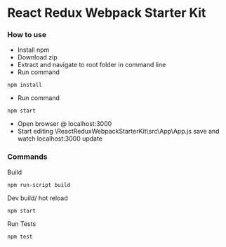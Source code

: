 # React Redux Webpack Starter Kit
### How to use
- Install npm
- Download zip
- Extract and navigate to root folder in command line
- Run command
```
npm install
```
- Run command
```
npm start
```
- Open browser @ localhost:3000
- Start editing \ReactReduxWebpackStarterKit\src\App\App.js save and watch localhost:3000 update

### Commands
Build 
```
npm run-script build
```
Dev build/ hot reload
```
npm start
```
Run Tests
```
npm test
```
